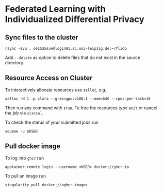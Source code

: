 # Federated Learning with Individualized Differential Privacy

## Sync files to the cluster

```
rsync -avu . oe152msue@login01.sc.uni-leipzig.de:~/flidp
```

Add `--delete` as option to delete files that do not exist in the source directory.

## Resource Access on Cluster

To interactively allocate resources use `salloc`, e.g.

```
salloc -N 1 -p clara --gres=gpu:v100:1 --mem=64G --cpus-per-task=16
```

Then run any command with `srun`. To free the resources type `exit` or cancel the job via `scancel`.

To check the status of your submitted jobs run 

```
squeue -u $USER
```

## Pull docker image

To log into `ghcr` run 

```
apptainer remote login --username <USER> docker://ghcr.io
```

To pull an image run 

```
singularity pull docker://<ghcr-image>
```